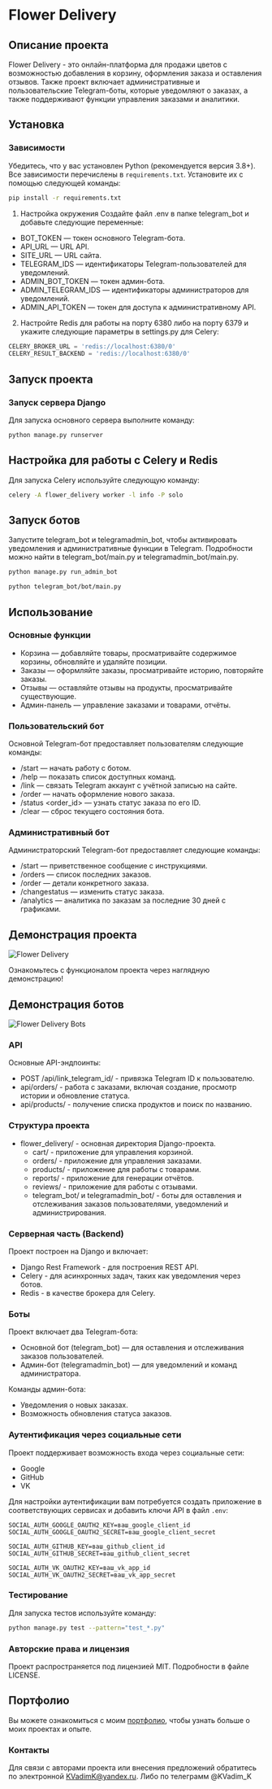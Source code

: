 # Flower Delivery

## Описание проекта
Flower Delivery - это онлайн-платформа для продажи цветов с возможностью добавления в корзину, оформления заказа и оставления отзывов. Также проект включает административные и пользовательские Telegram-боты, которые уведомляют о заказах, а также поддерживают функции управления заказами и аналитики.

## Установка

### Зависимости
Убедитесь, что у вас установлен Python (рекомендуется версия 3.8+). Все зависимости перечислены в `requirements.txt`. 
Установите их с помощью следующей команды:

```bash
pip install -r requirements.txt
```

1. Настройка окружения
Создайте файл .env в папке telegram_bot и добавьте следующие переменные:

- BOT_TOKEN — токен основного Telegram-бота.
- API_URL — URL API.
- SITE_URL — URL сайта.
- TELEGRAM_IDS — идентификаторы Telegram-пользователей для уведомлений.
- ADMIN_BOT_TOKEN — токен админ-бота.
- ADMIN_TELEGRAM_IDS — идентификаторы администраторов для уведомлений.
- ADMIN_API_TOKEN — токен для доступа к административному API.
2. Настройте Redis для работы на порту 6380 либо на порту 6379 и укажите следующие параметры в settings.py для Celery:

```python
CELERY_BROKER_URL = 'redis://localhost:6380/0'
CELERY_RESULT_BACKEND = 'redis://localhost:6380/0'
```

## Запуск проекта

### Запуск сервера Django
Для запуска основного сервера выполните команду:

```bash
python manage.py runserver
```

## Настройка для работы с Celery и Redis
Для запуска Celery используйте следующую команду:

```bash
celery -A flower_delivery worker -l info -P solo
```

## Запуск ботов
Запустите telegram_bot и telegramadmin_bot, чтобы активировать уведомления и административные функции в Telegram. Подробности можно найти в telegram_bot/main.py и telegramadmin_bot/main.py.


```bash
python manage.py run_admin_bot
```

```bash
python telegram_bot/bot/main.py
```

## Использование
### Основные функции
- Корзина — добавляйте товары, просматривайте содержимое корзины, обновляйте и удаляйте позиции.
- Заказы — оформляйте заказы, просматривайте историю, повторяйте заказы.
- Отзывы — оставляйте отзывы на продукты, просматривайте существующие.
- Админ-панель — управление заказами и товарами, отчёты.

### Пользовательский бот
Основной Telegram-бот предоставляет пользователям следующие команды:

- /start — начать работу с ботом.
- /help — показать список доступных команд.
- /link <username> — связать Telegram аккаунт с учётной записью на сайте.
- /order — начать оформление нового заказа.
- /status <order_id> — узнать статус заказа по его ID.
- /clear — сброс текущего состояния бота.

### Административный бот
Администраторский Telegram-бот предоставляет следующие команды:

- /start — приветственное сообщение с инструкциями.
- /orders — список последних заказов.
- /order <id> — детали конкретного заказа.
- /changestatus <id> <status> — изменить статус заказа.
- /analytics — аналитика по заказам за последние 30 дней с графиками.


## Демонстрация проекта

![Flower Delivery](FlowerDelivery.gif)

Ознакомьтесь с функционалом проекта через наглядную демонстрацию!

## Демонстрация ботов

![Flower Delivery Bots](FlowerDeliveryBots.gif)

### API
Основные API-эндпоинты:

- POST /api/link_telegram_id/ - привязка Telegram ID к пользователю.
- api/orders/ - работа с заказами, включая создание, просмотр истории и обновление статуса.
- api/products/ - получение списка продуктов и поиск по названию.

### Структура проекта
- flower_delivery/ - основная директория Django-проекта.
    - cart/ - приложение для управления корзиной.
    - orders/ - приложение для управления заказами.
    - products/ - приложение для работы с товарами.
    - reports/ - приложение для генерации отчётов.
    - reviews/ - приложение для работы с отзывами.
    - telegram_bot/ и telegramadmin_bot/ - боты для оставления и отслеживания заказов пользователями, уведомлений и администрирования.

### Серверная часть (Backend)
Проект построен на Django и включает:

- Django Rest Framework - для построения REST API.
- Celery - для асинхронных задач, таких как уведомления через ботов.
- Redis - в качестве брокера для Celery.

### Боты
Проект включает два Telegram-бота:

- Основной бот (telegram_bot) — для оставления и отслеживания заказов пользователей.
- Админ-бот (telegramadmin_bot) — для уведомлений и команд администратора.

Команды админ-бота:
- Уведомления о новых заказах.
- Возможность обновления статуса заказов.

### Аутентификация через социальные сети

Проект поддерживает возможность входа через социальные сети:

- Google
- GitHub
- VK

Для настройки аутентификации вам потребуется создать приложение в соответствующих сервисах и добавить ключи API в файл `.env`:

```env
SOCIAL_AUTH_GOOGLE_OAUTH2_KEY=ваш_google_client_id
SOCIAL_AUTH_GOOGLE_OAUTH2_SECRET=ваш_google_client_secret

SOCIAL_AUTH_GITHUB_KEY=ваш_github_client_id
SOCIAL_AUTH_GITHUB_SECRET=ваш_github_client_secret

SOCIAL_AUTH_VK_OAUTH2_KEY=ваш_vk_app_id
SOCIAL_AUTH_VK_OAUTH2_SECRET=ваш_vk_app_secret
```

### Тестирование
Для запуска тестов используйте команду:

```bash
python manage.py test --pattern="test_*.py"
```

### Авторские права и лицензия
Проект распространяется под лицензией MIT. Подробности в файле LICENSE.

## Портфолио

Вы можете ознакомиться с моим [портфолио](Портфолио_Final.pdf), чтобы узнать больше о моих проектах и опыте.


### Контакты
Для связи с авторами проекта или внесения предложений обратитесь по электронной KVadimK@yandex.ru.
Либо по телеграмм @KVadim_K
